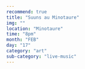 ```yaml
---
recommend: true
title: "Suuns au Minotaure"
img: ""
location: "Minotaure"
time: "8pm"
month: "FEB"
day: "17"
category: "art"
sub-category: "live-music"
---
```

